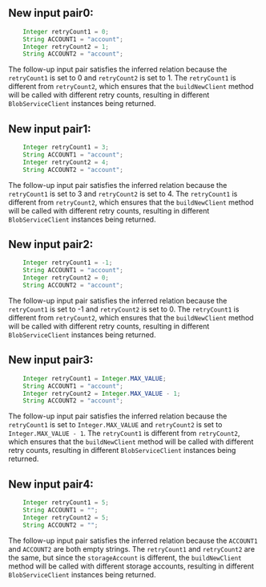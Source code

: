 ## New input pair0:
```java
    Integer retryCount1 = 0;
    String ACCOUNT1 = "account";
    Integer retryCount2 = 1;
    String ACCOUNT2 = "account";
```

The follow-up input pair satisfies the inferred relation because the `retryCount1` is set to 0 and `retryCount2` is set to 1. The `retryCount1` is different from `retryCount2`, which ensures that the `buildNewClient` method will be called with different retry counts, resulting in different `BlobServiceClient` instances being returned.

## New input pair1:
```java
    Integer retryCount1 = 3;
    String ACCOUNT1 = "account";
    Integer retryCount2 = 4;
    String ACCOUNT2 = "account";
```

The follow-up input pair satisfies the inferred relation because the `retryCount1` is set to 3 and `retryCount2` is set to 4. The `retryCount1` is different from `retryCount2`, which ensures that the `buildNewClient` method will be called with different retry counts, resulting in different `BlobServiceClient` instances being returned.

## New input pair2:
```java
    Integer retryCount1 = -1;
    String ACCOUNT1 = "account";
    Integer retryCount2 = 0;
    String ACCOUNT2 = "account";
```

The follow-up input pair satisfies the inferred relation because the `retryCount1` is set to -1 and `retryCount2` is set to 0. The `retryCount1` is different from `retryCount2`, which ensures that the `buildNewClient` method will be called with different retry counts, resulting in different `BlobServiceClient` instances being returned.

## New input pair3:
```java
    Integer retryCount1 = Integer.MAX_VALUE;
    String ACCOUNT1 = "account";
    Integer retryCount2 = Integer.MAX_VALUE - 1;
    String ACCOUNT2 = "account";
```

The follow-up input pair satisfies the inferred relation because the `retryCount1` is set to `Integer.MAX_VALUE` and `retryCount2` is set to `Integer.MAX_VALUE - 1`. The `retryCount1` is different from `retryCount2`, which ensures that the `buildNewClient` method will be called with different retry counts, resulting in different `BlobServiceClient` instances being returned.

## New input pair4:
```java
    Integer retryCount1 = 5;
    String ACCOUNT1 = "";
    Integer retryCount2 = 5;
    String ACCOUNT2 = "";
```

The follow-up input pair satisfies the inferred relation because the `ACCOUNT1` and `ACCOUNT2` are both empty strings. The `retryCount1` and `retryCount2` are the same, but since the `storageAccount` is different, the `buildNewClient` method will be called with different storage accounts, resulting in different `BlobServiceClient` instances being returned.